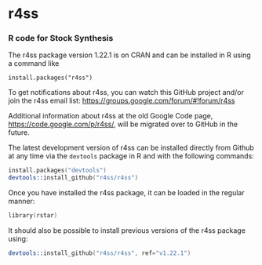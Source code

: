 r4ss
====

### R code for Stock Synthesis

The r4ss package version 1.22.1 is on CRAN and can be installed in R using a command like

    install.packages("r4ss")
    
To get notifications about r4ss, you can watch this GitHub project and/or join the r4ss email list: <https://groups.google.com/forum/#!forum/r4ss>

Additional information about r4ss at the old Google Code page, <https://code.google.com/p/r4ss/>, will be migrated over to GitHub in the future.

The latest development version of r4ss can be installed directly from Github at any time via the `devtools` package in R and with the following commands:

```S
install.packages("devtools")
devtools::install_github("r4ss/r4ss")
```

Once you have installed the r4ss package, it can be loaded in the regular manner:

```S
library(rstar)
````

It should also be possible to install previous versions of the r4ss package using:

```S
devtools::install_github("r4ss/r4ss", ref="v1.22.1")
````